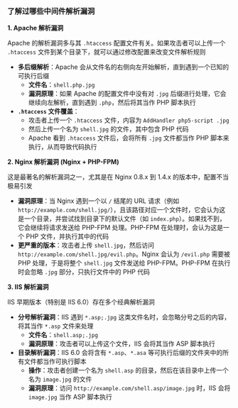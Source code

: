 ### 了解过哪些中间件解析漏洞

**1. Apache 解析漏洞**

Apache 的解析漏洞多与其 `.htaccess` 配置文件有关。如果攻击者可以上传一个 `.htaccess` 文件到某个目录下，就可以通过修改配置来改变文件解析规则

- **多后缀解析**：Apache 会从文件名的右侧向左开始解析，直到遇到一个已知的可执行后缀
  - **文件名**：`shell.php.jpg`
  - **漏洞原理**：如果 Apache 的配置文件中没有对 `.jpg` 后缀进行处理，它会继续向左解析，直到遇到 `.php`，然后将其当作 PHP 脚本执行
- **`.htaccess` 文件覆盖**：
  - 攻击者上传一个 `.htaccess` 文件，内容为 `AddHandler php5-script .jpg`
  - 然后上传一个名为 `shell.jpg` 的文件，其中包含 PHP 代码
  - Apache 看到 `.htaccess` 文件后，会将所有 `.jpg` 文件都当作 PHP 脚本来执行，从而导致代码执行

**2. Nginx 解析漏洞 (Nginx + PHP-FPM)**

这是最著名的解析漏洞之一，尤其是在 Nginx 0.8.x 到 1.4.x 的版本中，配置不当极易引发

- **漏洞原理**：当 Nginx 遇到一个以 `/` 结尾的 URL 请求（例如 `http://example.com/shell.jpg/`），且该路径对应一个文件时，它会认为这是一个目录，并尝试找到目录下的默认文件（如 `index.php`）。如果找不到，它会继续将请求发送给 PHP-FPM 处理。PHP-FPM 在处理时，会认为这是一个 PHP 文件，并执行其中的代码
- **更严重的版本**：攻击者上传 `shell.jpg`，然后访问 `http://example.com/shell.jpg/evil.php`。Nginx 会认为 `/evil.php` 需要被 PHP 处理，于是将整个 `shell.jpg` 文件发送给 PHP-FPM。PHP-FPM 在执行时会忽略 `.jpg` 部分，只执行文件中的 PHP 代码

**3. IIS 解析漏洞**

IIS 早期版本（特别是 IIS 6.0）存在多个经典解析漏洞

- **分号解析漏洞**：IIS 遇到 `*.asp;.jpg` 这类文件名时，会忽略分号之后的内容，将其当作 `*.asp` 文件来处理
  - **文件名**：`shell.asp;.jpg`
  - **漏洞原理**：攻击者可以上传这个文件，IIS 会将其当作 ASP 脚本执行
- **目录解析漏洞**：IIS 6.0 会将含有 `*.asp`、`*.asa` 等可执行后缀的文件夹中的所有文件都当作可执行脚本
  - **操作**：攻击者创建一个名为 `shell.asp` 的目录，然后在该目录中上传一个名为 `image.jpg` 的文件
  - **漏洞原理**：访问 `http://example.com/shell.asp/image.jpg` 时，IIS 会将 `image.jpg` 当作 ASP 脚本执行